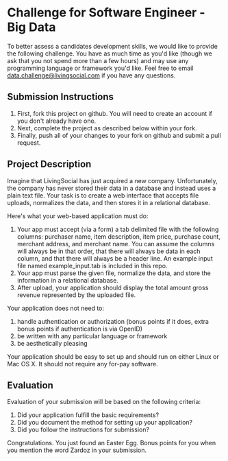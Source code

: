 # Challenge for Software Engineer - Big Data 
To better assess a candidates development skills, we would like to provide the following challenge.  You have as much time as you'd like (though we ask that you not spend more than a few hours) and may use any programming language or framework you'd like.  Feel free to email [data.challenge@livingsocial.com](mailto:data.challenge@livingsocial.com) if you have any questions.

## Submission Instructions
1. First, fork this project on github.  You will need to create an account if you don't already have one.
1. Next, complete the project as described below within your fork.
1. Finally, push all of your changes to your fork on github and submit a pull request.

## Project Description
Imagine that LivingSocial has just acquired a new company.  Unfortunately, the company has never stored their data in a database and instead uses a plain text file.  Your task is to create a web interface that accepts file uploads, normalizes the data, and then stores it in a relational database.

Here's what your web-based application must do:
1. Your app must accept (via a form) a tab delimited file with the following columns: purchaser name, item description, item price, purchase count, merchant address, and merchant name.  You can assume the columns will always be in that order, that there will always be data in each column, and that there will always be a header line.  An example input file named example_input.tab is included in this repo.
1. Your app must parse the given file, normalize the data, and store the information in a relational database.
1. After upload, your application should display the total amount gross revenue represented by the uploaded file.

Your application does not need to:
1. handle authentication or authorization (bonus points if it does, extra bonus points if authentication is via OpenID)
1. be written with any particular language or framework
1. be aesthetically pleasing

Your application should be easy to set up and should run on either Linux or Mac OS X.  It should not require any for-pay software.

## Evaluation
Evaluation of your submission will be based on the following criteria:
1. Did your application fulfill the basic requirements?
1. Did you document the method for setting up your application?
1. Did you follow the instructions for submission?

Congratulations.  You just found an Easter Egg.  Bonus points for you when you mention the word Zardoz in your submission.